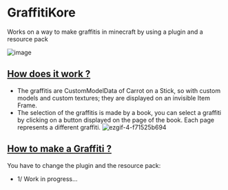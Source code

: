 # GraffitiKore
Works on a way to make graffitis in minecraft by using a plugin and a resource pack

![image](https://github.com/user-attachments/assets/82c99938-5273-433a-8faa-7e726a28f1bb)

## <ins>  How does it work ?</ins>

- The graffitis are CustomModelData of Carrot on a Stick, so with custom models and custom textures; they are displayed on an invisible Item Frame.
- The selection of the graffitis is made by a book, you can select a graffiti by clicking on a button displayed on the page of the book. Each page represents a different graffiti.
![ezgif-4-f71525b694](https://github.com/user-attachments/assets/73f8911b-0635-4e86-9b6e-76c926c5ae95)


## <ins>  How to make a Graffiti ?</ins>

You have to change the plugin and the resource pack:
- 1/
Work in progress...
